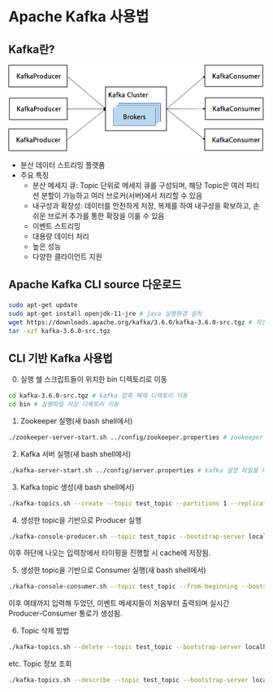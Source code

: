 # Apache Kafka 사용법

## Kafka란?
![kafka](./img/kafka.png)
- 분산 데이터 스트리밍 플랫폼
- 주요 특징
  - 분산 메세지 큐: Topic 단위로 메세지 큐를 구성되며, 해당 Topic은 여러 파티션 분할이 가능하고 여러 브로커(서버)에서 처리할 수 있음
  - 내구성과 확장성: 데이터를 안전하게 저장, 복제를 하여 내구성을 확보하고, 손쉬운 브로커 추가를 통한 확장을 이룰 수 있음
  - 이벤트 스트리밍
  - 대용량 데이터 처리
  - 높은 성능
  - 다양한 클라이언트 지원

## Apache Kafka CLI source 다운로드
```bash
sudo apt-get update
sudo apt-get install openjdk-11-jre # java 실행환경 설치
wget https://downloads.apache.org/kafka/3.6.0/kafka-3.6.0-src.tgz # 작성 기준 최신 안정화 버전: 3.6.0
tar -xzf kafka-3.6.0-src.tgz
```

## CLI 기반 Kafka 사용법
0. 실행 쉘 스크립트들이 위치한 bin 디렉토리로 이동
```bash
cd kafka-3.6.0-src.tgz # kafka 압축 해제 디렉토리 이동
cd bin # 실행파일 저장 디렉토리 이동
```

1. Zookeeper 실행(새 bash shell에서)
```bash
./zookeeper-server-start.sh ../config/zookeeper.properties # zookeeper 설정 파일을 바탕으로 zookeeper서버 실행
```

2. Kafka 서버 실행(새 bash shell에서)
```bash
./kafka-server-start.sh ../config/server.properties # kafka 설정 파일을 바팡으로 kafka서버 실행
```

3. Kafka topic 생성(새 bash shell에서)
```bash
./kafka-topics.sh --create --topic test_topic --partitions 1 --replication-factor 1 --bootstrap-server localhost:9092
```

4. 생성한 topic을 기반으로 Producer 실행
```bash
./kafka-console-producer.sh --topic test_topic --bootstrap-server localhost:9092
```
  이후 하단에 나오는 입력창에서 타이핑을 진행할 시 cache에 저장됨.  

5. 생성한 topic을 기반으로 Consumer 실행(새 bash shell에서)
```bash
./kafka-console-consumer.sh --topic test_topic --from-beginning --bootstrap-server localhost:9092
```
  이후 여태까지 입력해 두었던, 이벤트 메세지들이 처음부터 출력되며 실시간 Producer-Consumer 통로가 생성됨.  

6. Topic 삭제 방법
```bash
./kafka-topics.sh --delete --topic test_topic --bootstrap-server localhost:9092
```

etc. Topic 정보 조회
```bash
./kafka-topics.sh --describe --topic test_topic --bootstrap-server localhost:9092
```